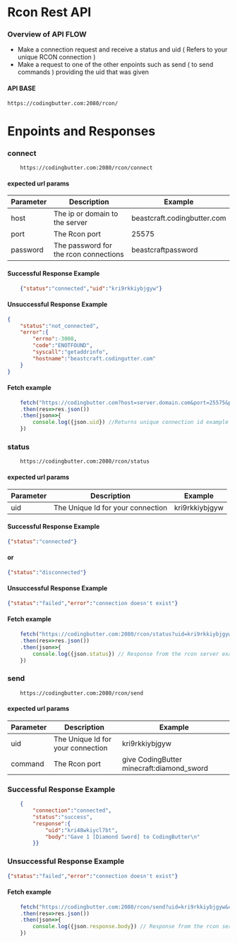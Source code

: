 # Rcon Rest API

### Overview of API FLOW
  - Make a connection request and receive a status and uid ( Refers to your unique RCON connection )
  - Make a request to one of the other enpoints such as send ( to send commands ) providing the uid that was given


#### API BASE
```
https://codingbutter.com:2080/rcon/
```

# Enpoints and Responses
### connect
```
    https://codingbutter.com:2080/rcon/connect
```
#### expected url params
| Parameter | Description | Example |
|-----------|-------------|---------|
| host | The ip or domain to the server | beastcraft.codingbutter.com
| port | The Rcon port | 25575
| password| The password for the rcon connections | beastcraftpassword

#### Successful Response Example
```json
    {"status":"connected","uid":"kri9rkkiybjgyw"}
```

#### Unsuccessful Response Example
```json
{
    "status":"not_connected",
    "error":{
        "errno":-3008,
        "code":"ENOTFOUND",
        "syscall":"getaddrinfo",
        "hostname":"beastcraft.codingutter.com"
    }
}
```

#### Fetch example 
   
```javascript
    fetch("https://codingbutter.com?host=server.domain.com&port=25575&password=rconpass")
    .then(res=>res.json())
    .then(json=>{
        console.log({json.uid}) //Returns unique connection id example kri9rkkiybjgyw  
    })
```
### status
```
    https://codingbutter.com:2080/rcon/status
```
#### expected url params
| Parameter | Description | Example |
|-----------|-------------|---------|
| uid | The Unique Id for your connection | kri9rkkiybjgyw |

#### Successful Response Example
```json
{"status":"connected"}
```
#### or
```json
{"status":"disconnected"}
```

#### Unsuccessful Response Example
```json
{"status":"failed","error":"connection doesn't exist"}
```

#### Fetch example 
   
```javascript
    fetch("https://codingbutter.com:2080/rcon/status?uid=kri9rkkiybjgyw")
    .then(res=>res.json())
    .then(json=>{
        console.log({json.status}) // Response from the rcon server example "connected"  
    })
```


### send
```
    https://codingbutter.com:2080/rcon/send
```
#### expected url params
| Parameter | Description | Example |
|-----------|-------------|---------|
| uid | The Unique Id for your connection | kri9rkkiybjgyw |
| command | The Rcon port | give CodingButter minecraft:diamond_sword |

### Successful Response Example
```json
    {
        "connection":"connected",
        "status":"success",
        "response":{
            "uid":"kri48wkiycl7bt",
            "body":"Gave 1 [Diamond Sword] to CodingButter\n"
        }}
```

### Unsuccessful Response Example
```json
{"status":"failed","error":"connection doesn't exist"}
```

#### Fetch example 
   
```javascript
    fetch("https://codingbutter.com:2080/rcon/send?uid=kri9rkkiybjgyw&command=give%20CodingButter%20minecraft:diamond_swords")
    .then(res=>res.json())
    .then(json=>{
        console.log({json.response.body}) // Response from the rcon server example "Gave 1 [Diamond Sword] to CodingButter\n"  
    })
```
